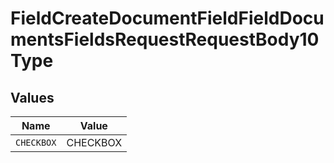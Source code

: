 # FieldCreateDocumentFieldFieldDocumentsFieldsRequestRequestBody10Type


## Values

| Name       | Value      |
| ---------- | ---------- |
| `CHECKBOX` | CHECKBOX   |